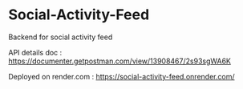 # Social-Activity-Feed
Backend for social activity feed

API details doc :  https://documenter.getpostman.com/view/13908467/2s93sgWA6K

Deployed on render.com : https://social-activity-feed.onrender.com/



